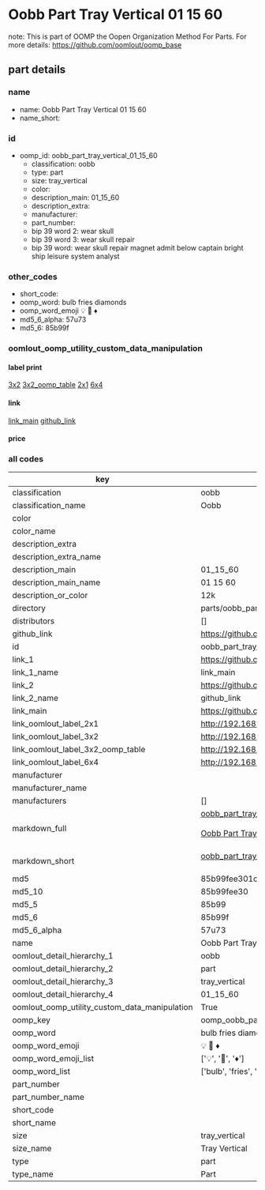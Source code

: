# Oobb Part Tray Vertical 01 15 60  

note: This is part of OOMP the Oopen Organization Method For Parts. For more details: https://github.com/oomlout/oomp_base

##  part details





### name
* name: Oobb Part Tray Vertical 01 15 60
* name_short: 
### id
* oomp_id: oobb_part_tray_vertical_01_15_60
  * classification: oobb
  * type: part
  * size: tray_vertical
  * color: 
  * description_main: 01_15_60
  * description_extra: 
  * manufacturer: 
  * part_number: 
  * bip 39 word 2: wear skull
  * bip 39 word 3: wear skull repair
  * bip 39 word: wear skull repair magnet admit below captain bright ship leisure system analyst

### other_codes
* short_code: 
* oomp_word: bulb fries diamonds
* oomp_word_emoji :bulb: :fries: :diamonds:
* md5_6_alpha: 57u73
* md5_6: 85b99f






### oomlout_oomp_utility_custom_data_manipulation
#### label print
[3x2](http://192.168.1.245:1112/?label=oomp%2057u73)
[3x2_oomp_table](http://192.168.1.107:1112/?label=oomp%2057u73)
[2x1](http://192.168.1.242:1112/?label=oomp%2057u73)
[6x4](http://192.168.1.55:1112/?label=oomp%2057u73)    

#### link

[link_main](https://github.com/oomlout/oomlout_oomp_current_version_messy/tree/main/parts/oobb_part_tray_vertical_01_15_60) [github_link](https://github.com/oomlout/oomlout_oomp_part_src/tree/main/parts/oobb_part_tray_vertical_01_15_60)                             

#### price







### all codes 
| key | value |  
| --- | --- |  
| classification | oobb |  
| classification_name | Oobb |  
| color |  |  
| color_name |  |  
| description_extra |  |  
| description_extra_name |  |  
| description_main | 01_15_60 |  
| description_main_name | 01 15 60 |  
| description_or_color | 12k |  
| directory | parts/oobb_part_tray_vertical_01_15_60 |  
| distributors | [] |  
| github_link | https://github.com/oomlout/oomlout_oomp_part_src/tree/main/parts/oobb_part_tray_vertical_01_15_60 |  
| id | oobb_part_tray_vertical_01_15_60 |  
| link_1 | https://github.com/oomlout/oomlout_oomp_current_version_messy/tree/main/parts/oobb_part_tray_vertical_01_15_60 |  
| link_1_name | link_main |  
| link_2 | https://github.com/oomlout/oomlout_oomp_part_src/tree/main/parts/oobb_part_tray_vertical_01_15_60 |  
| link_2_name | github_link |  
| link_main | https://github.com/oomlout/oomlout_oomp_current_version_messy/tree/main/parts/oobb_part_tray_vertical_01_15_60 |  
| link_oomlout_label_2x1 | http://192.168.1.242:1112/?label=oomp%2057u73 |  
| link_oomlout_label_3x2 | http://192.168.1.245:1112/?label=oomp%2057u73 |  
| link_oomlout_label_3x2_oomp_table | http://192.168.1.107:1112/?label=oomp%2057u73 |  
| link_oomlout_label_6x4 | http://192.168.1.55:1112/?label=oomp%2057u73 |  
| manufacturer |  |  
| manufacturer_name |  |  
| manufacturers | [] |  
| markdown_full | [oobb_part_tray_vertical_01_15_60](https://github.com/oomlout/oomlout_oomp_current_version_messy/tree/main/parts/oobb_part_tray_vertical_01_15_60)<br>[](https://github.com/oomlout/oomlout_oomp_current_version_messy/tree/main/parts/oobb_part_tray_vertical_01_15_60)<br>[Oobb Part Tray Vertical 01 15 60](https://github.com/oomlout/oomlout_oomp_current_version_messy/tree/main/parts/oobb_part_tray_vertical_01_15_60)<br><br> |  
| markdown_short | [oobb_part_tray_vertical_01_15_60](https://github.com/oomlout/oomlout_oomp_current_version_messy/tree/main/parts/oobb_part_tray_vertical_01_15_60)<br><br> |  
| md5 | 85b99fee301c04445301d85f6d32b7c3 |  
| md5_10 | 85b99fee30 |  
| md5_5 | 85b99 |  
| md5_6 | 85b99f |  
| md5_6_alpha | 57u73 |  
| name | Oobb Part Tray Vertical 01 15 60 |  
| oomlout_detail_hierarchy_1 | oobb |  
| oomlout_detail_hierarchy_2 | part |  
| oomlout_detail_hierarchy_3 | tray_vertical |  
| oomlout_detail_hierarchy_4 | 01_15_60 |  
| oomlout_oomp_utility_custom_data_manipulation | True |  
| oomp_key | oomp_oobb_part_tray_vertical_01_15_60 |  
| oomp_word | bulb fries diamonds |  
| oomp_word_emoji | :bulb: :fries: :diamonds: |  
| oomp_word_emoji_list | [':bulb:', ':fries:', ':diamonds:'] |  
| oomp_word_list | ['bulb', 'fries', 'diamonds'] |  
| part_number |  |  
| part_number_name |  |  
| short_code |  |  
| short_name |  |  
| size | tray_vertical |  
| size_name | Tray Vertical |  
| type | part |  
| type_name | Part |  
